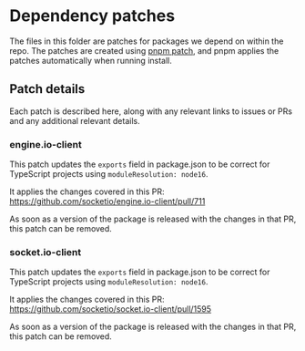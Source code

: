 # Dependency patches

The files in this folder are patches for packages we depend on within the repo. The patches are created using
[pnpm patch](https://pnpm.io/cli/patch), and pnpm applies the patches automatically when running install.

## Patch details

Each patch is described here, along with any relevant links to issues or PRs and any additional relevant details.

### engine.io-client

This patch updates the `exports` field in package.json to be correct for TypeScript projects using
`moduleResolution: node16`.

It applies the changes covered in this PR: https://github.com/socketio/engine.io-client/pull/711

As soon as a version of the package is released with the changes in that PR, this patch can be removed.

### socket.io-client

This patch updates the `exports` field in package.json to be correct for TypeScript projects using
`moduleResolution: node16`.

It applies the changes covered in this PR: https://github.com/socketio/socket.io-client/pull/1595

As soon as a version of the package is released with the changes in that PR, this patch can be removed.
